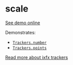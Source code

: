 # scale

[See demo online](https://demos.ixfx.fun/pointer/scale/)

Demonstrates:
* [`Trackers.number`](https://api.ixfx.fun/funcs/Trackers.number.html)
* [`Trackers.points`](https://api.ixfx.fun/funcs/Trackers.points.html)

[Read more about ixfx trackers](https://ixfx.fun/data/trackers/)